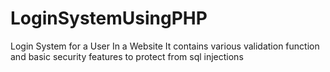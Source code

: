 # LoginSystemUsingPHP
Login System for a User In a Website It contains various validation function and basic security features to protect from sql injections 


